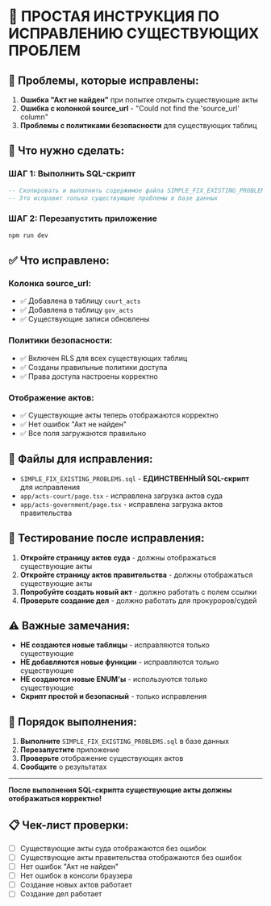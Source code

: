 # 🔧 ПРОСТАЯ ИНСТРУКЦИЯ ПО ИСПРАВЛЕНИЮ СУЩЕСТВУЮЩИХ ПРОБЛЕМ

## 🚨 **Проблемы, которые исправлены:**

1. **Ошибка "Акт не найден"** при попытке открыть существующие акты
2. **Ошибка с колонкой source_url** - "Could not find the 'source_url' column"
3. **Проблемы с политиками безопасности** для существующих таблиц

## 🔧 **Что нужно сделать:**

### **ШАГ 1: Выполнить SQL-скрипт**
```sql
-- Скопировать и выполнить содержимое файла SIMPLE_FIX_EXISTING_PROBLEMS.sql
-- Это исправит только существующие проблемы в базе данных
```

### **ШАГ 2: Перезапустить приложение**
```bash
npm run dev
```

## ✅ **Что исправлено:**

### **Колонка source_url:**
- ✅ Добавлена в таблицу `court_acts`
- ✅ Добавлена в таблицу `gov_acts`
- ✅ Существующие записи обновлены

### **Политики безопасности:**
- ✅ Включен RLS для всех существующих таблиц
- ✅ Созданы правильные политики доступа
- ✅ Права доступа настроены корректно

### **Отображение актов:**
- ✅ Существующие акты теперь отображаются корректно
- ✅ Нет ошибок "Акт не найден"
- ✅ Все поля загружаются правильно

## 📁 **Файлы для исправления:**

- `SIMPLE_FIX_EXISTING_PROBLEMS.sql` - **ЕДИНСТВЕННЫЙ SQL-скрипт** для исправления
- `app/acts-court/page.tsx` - исправлена загрузка актов суда
- `app/acts-government/page.tsx` - исправлена загрузка актов правительства

## 🧪 **Тестирование после исправления:**

1. **Откройте страницу актов суда** - должны отображаться существующие акты
2. **Откройте страницу актов правительства** - должны отображаться существующие акты
3. **Попробуйте создать новый акт** - должно работать с полем ссылки
4. **Проверьте создание дел** - должно работать для прокуроров/судей

## ⚠️ **Важные замечания:**

- **НЕ создаются новые таблицы** - исправляются только существующие
- **НЕ добавляются новые функции** - исправляются только существующие
- **НЕ создаются новые ENUM'ы** - используются только существующие
- **Скрипт простой и безопасный** - только исправления

## 🚀 **Порядок выполнения:**

1. **Выполните** `SIMPLE_FIX_EXISTING_PROBLEMS.sql` в базе данных
2. **Перезапустите** приложение
3. **Проверьте** отображение существующих актов
4. **Сообщите** о результатах

---

**После выполнения SQL-скрипта существующие акты должны отображаться корректно!**

## 📋 **Чек-лист проверки:**

- [ ] Существующие акты суда отображаются без ошибок
- [ ] Существующие акты правительства отображаются без ошибок
- [ ] Нет ошибок "Акт не найден"
- [ ] Нет ошибок в консоли браузера
- [ ] Создание новых актов работает
- [ ] Создание дел работает
